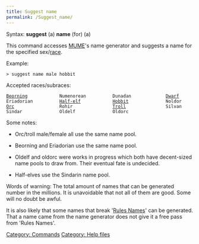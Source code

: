 ```yaml
---
title: Suggest name
permalink: /Suggest_name/
---
```


Syntax: **suggest** (a) **name** (for) (a) <gender> <race>

This command accesses [MUME](MUME "wikilink")'s name generator and
suggests a name for the specified sex/[race](race "wikilink").

Example:

`> suggest name male hobbit`

Accepted races/subraces:

[`Beorning`](Beorning "wikilink")`            Numenorean          Dunadan             `[`Dwarf`](Dwarf "wikilink")
`Eriadorian          `[`Half-elf`](Half-elf "wikilink")`            `[`Hobbit`](Hobbit "wikilink")`              Noldor`
[`Orc`](Orc "wikilink")`                 Rohir               `[`Troll`](Troll "wikilink")`               Silvan`
`Sindar              Oldelf              Oldorc`

Some notes:

- Orc/troll male/female all use the same name pool.

<!-- -->

- Beorning and Eriadorian use the same name pool.

<!-- -->

- Oldelf and oldorc were works in progress which both have decent-sized
  name pools to draw from. Their eventual fate is undecided.

<!-- -->

- Half-elves use the Sindarin name pool.

Words of warning: The total amount of names that can be generated number
in the millions. It is unavoidable that not all of them are good. Some
will no doubt be awful.

It is also likely that some names that break '[Rules
Names](Rules_Names "wikilink")' can be generated. That a name came from
the name generator does not give it a free pass from 'Rules Names'.

[Category: Commands](Category:_Commands "wikilink") [Category: Help
files](Category:_Help_files "wikilink")